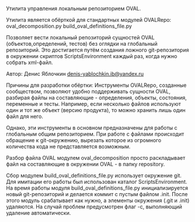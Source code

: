 Утилита управления локальным репозиторием OVAL.

Утилита является обёрткой для стандартных модулей OVALRepo:
oval_decomposition.py
build_oval_definitions_file.py

Позволяет вести локальный репозиторий сущностей OVAL (объектов,определений, тестов) без оглядки на глобальный репозиторий. Это достигается путём создания ложного git-репозитория в окружении скриптов ScriptsEnvironment каждый раз, когда нужно собрать xml-файл.

Автор: Денис Яблочкин <denis-yablochkin.ib@yandex.ru>

Причины для разработки обёртки:
Инструменты OVALRepo, созданные сообществом, позволяют удобно поддерживать сущности OVAL, разбирая файлы на составляющие - определения, объекты, состояния, переменные и тесты. Например, если несколько файлов используют один и тот же объект (версию продукта), то можно хранить лишь один файл для него.

Однако, эти инструменты в основном предназначены для работы с глобальным общим репозиторием. При работе с файлами происходит обращение к git-окружению, вырезать которое из огромного количества кода не представляется возможным. 

Разбор файла OVAL модулем oval_decomposition просто раскладывает файл на составляющие в окружении OVAL - в папку repository. 

Сбор модулем build_oval_definitions_file.py использует окружение git. Для имитации его работы был использован каталог ScriptsEnvironment. На время работы модуля build_oval_definitions_file.py инициализируется новый git-репозиторий и делается коммит с пустым файлом .init. После этого модуль срабатывает как нужно, а элементы окружения (.git и .init) удаляются. На случай проблем предусмотрен флаг -c, выполняющий удаление автоматически.
